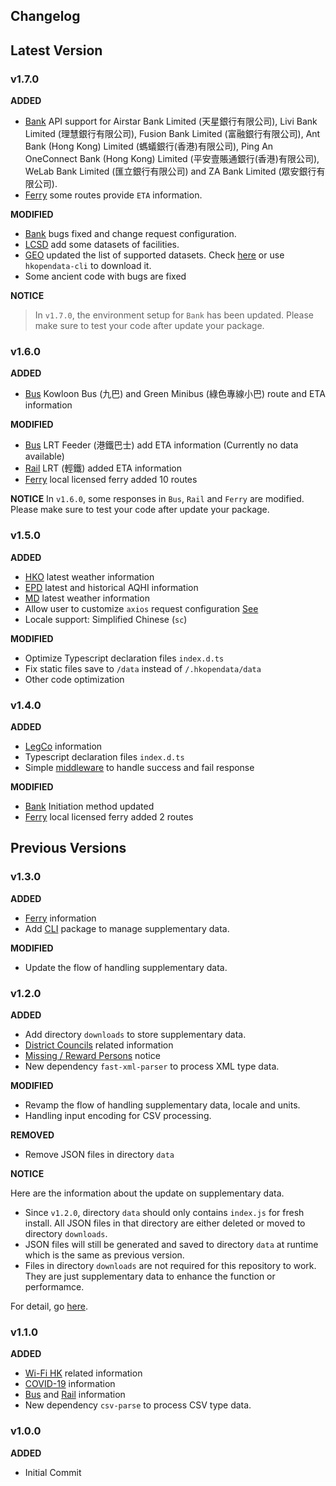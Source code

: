 ## Changelog

## Latest Version
### v1.7.0
__ADDED__
- [Bank](src/bank/README.md) API support for Airstar Bank Limited (天星銀行有限公司), Livi Bank Limited (理慧銀行有限公司), Fusion Bank Limited (富融銀行有限公司), Ant Bank (Hong Kong) Limited (螞蟻銀行(香港)有限公司), Ping An OneConnect Bank (Hong Kong) Limited (平安壹賬通銀行(香港)有限公司), WeLab Bank Limited (匯立銀行有限公司) and ZA Bank Limited (眾安銀行有限公司).
- [Ferry](src/org/README.md#ferry-ferry) some routes provide `ETA` information.

__MODIFIED__
- [Bank](src/bank/README.md) bugs fixed and change request configuration.
- [LCSD](src/gov/README.md#leisure-and-cultural-services-department-lcsd) add some datasets of facilities.
- [GEO](src/gov/README.md#geodata-geo) updated the list of supported datasets. Check [here](downloads/geodata.json) or use `hkopendata-cli` to download it.
- Some ancient code with bugs are fixed

__NOTICE__
> In `v1.7.0`, the environment setup for `Bank` has been updated. Please make sure to test your code after update your package.
### v1.6.0
__ADDED__
- [Bus](src/org/README.md#bus-bus) Kowloon Bus (九巴) and Green Minibus (綠色專線小巴) route and ETA information

__MODIFIED__
- [Bus](src/org/README.md#bus-bus) LRT Feeder (港鐵巴士) add ETA information (Currently no data available)
- [Rail](src/org/README.md#rail-rail) LRT (輕鐵) added ETA information
- [Ferry](src/org/README.md#ferry-ferry) local licensed ferry added 10 routes

__NOTICE__
In `v1.6.0`, some responses in `Bus`, `Rail` and `Ferry` are modified. Please make sure to test your code after update your package.
### v1.5.0
__ADDED__
- [HKO](src/gov/README.md#hong-kong-observatory-hko) latest weather information
- [EPD](src/gov/README.md#environmental-protection-department-epd) latest and historical AQHI information
- [MD](src/gov/README.md#marine-department-md) latest weather information
- Allow user to customize `axios` request configuration [See](README.md#request-configuration)
- Locale support: Simplified Chinese (`sc`)

__MODIFIED__
- Optimize Typescript declaration files `index.d.ts`
- Fix static files save to `/data` instead of `/.hkopendata/data`
- Other code optimization
### v1.4.0
__ADDED__
- [LegCo](src/gov/README.md#legislative-council-legco) information
- Typescript declaration files `index.d.ts`
- Simple [middleware](src/middleware/README.md) to handle success and fail response

__MODIFIED__
- [Bank](src/bank/README.md#initiation-v140) Initiation method updated
- [Ferry](src/org/README.md#ferry-ferry) local licensed ferry added 2 routes

## Previous Versions
### v1.3.0
__ADDED__
- [Ferry](src/org/README.md#ferry-ferry) information
- Add [CLI](https://github.com/DemChing/hkopendata-cli) package to manage supplementary data.

__MODIFIED__
- Update the flow of handling supplementary data.

### v1.2.0
__ADDED__
- Add directory `downloads` to store supplementary data.
- [District Councils](src/gov/README.md#district-councils-dc) related information
- [Missing / Reward Persons](src/gov/README.md#hong-kong-police-force-hkpf) notice
- New dependency `fast-xml-parser` to process XML type data.

__MODIFIED__
- Revamp the flow of handling supplementary data, locale and units.
- Handling input encoding for CSV processing.

__REMOVED__
- Remove JSON files in directory `data`

__NOTICE__

Here are the information about the update on supplementary data.
- Since `v1.2.0`, directory `data` should only contains `index.js` for fresh install. All JSON files in that directory are either deleted or moved to directory `downloads`.
- JSON files will still be generated and saved to directory `data` at runtime which is the same as previous version.
- Files in directory `downloads` are not required for this repository to work. They are just supplementary data to enhance the function or performamce.

For detail, go [here](downloads/README.md).

### v1.1.0
__ADDED__
- [Wi-Fi HK](src/gov/README.md#office-of-the-government-chief-information-officer-ogcio) related information
- [COVID-19](src/gov/README.md#department-of-health-dh) information
- [Bus](src/org/README.md#bus-bus) and [Rail](src/org/README.md#rail-rail) information
- New dependency `csv-parse` to process CSV type data.

### v1.0.0
__ADDED__
- Initial Commit
